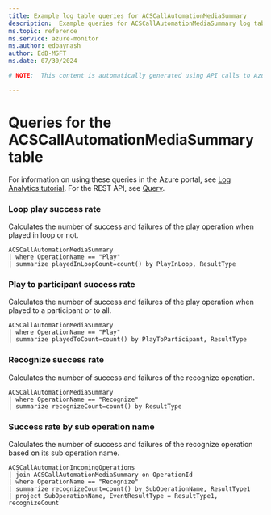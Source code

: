 ```yaml
---
title: Example log table queries for ACSCallAutomationMediaSummary
description:  Example queries for ACSCallAutomationMediaSummary log table
ms.topic: reference
ms.service: azure-monitor
ms.author: edbaynash
author: EdB-MSFT
ms.date: 07/30/2024

# NOTE:  This content is automatically generated using API calls to Azure. Any edits made on these files will be overwritten in the next run of the script. 

---
```


# Queries for the ACSCallAutomationMediaSummary table

For information on using these queries in the Azure portal, see [Log Analytics tutorial](/azure/azure-monitor/logs/log-analytics-tutorial). For the REST API, see [Query](/rest/api/loganalytics/query).


### Loop play success rate  


Calculates the number of success and failures of the play operation when played in loop or not.  

```query
ACSCallAutomationMediaSummary
| where OperationName == "Play"
| summarize playedInLoopCount=count() by PlayInLoop, ResultType
```



### Play to participant success rate  


Calculates the number of success and failures of the play operation when played to a participant or to all.  

```query
ACSCallAutomationMediaSummary
| where OperationName == "Play"
| summarize playedToCount=count() by PlayToParticipant, ResultType
```



### Recognize success rate  


Calculates the number of success and failures of the recognize operation.  

```query
ACSCallAutomationMediaSummary
| where OperationName == "Recognize"
| summarize recognizeCount=count() by ResultType
```



### Success rate by sub operation name  


Calculates the number of success and failures of the recognize operation based on its sub operation name.  

```query
ACSCallAutomationIncomingOperations
| join ACSCallAutomationMediaSummary on OperationId
| where OperationName == "Recognize"
| summarize recognizeCount=count() by SubOperationName, ResultType1
| project SubOperationName, EventResultType = ResultType1, recognizeCount
```

